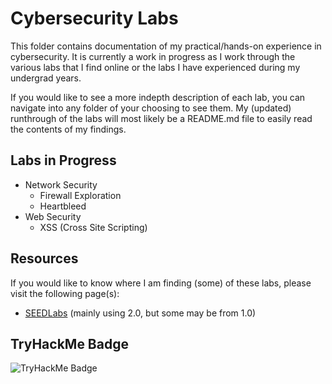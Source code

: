 # Cybersecurity Labs

This folder contains documentation of my practical/hands-on experience in cybersecurity. It is currently a work in progress as I work through the various labs that I find online or the labs I have experienced during my undergrad years.

If you would like to see a more indepth description of each lab, you can navigate into any folder of your choosing to see them.  My (updated) runthrough of the labs will most likely be a README.md file to easily read the contents of my findings. 

## Labs in Progress
- Network Security
    - Firewall Exploration
    - Heartbleed
- Web Security
    - XSS (Cross Site Scripting)

## Resources
If you would like to know where I am finding (some) of these labs, please visit the following page(s):

- [SEEDLabs](https://seedsecuritylabs.org/labs.html) (mainly using 2.0, but some may be from 1.0)

## TryHackMe Badge
![TryHackMe Badge](https://tryhackme-badges.s3.amazonaws.com/acheungcompsci.png)
